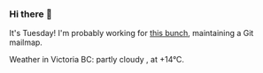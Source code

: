 ### Hi there :wave:

It's Tuesday! I'm probably working for [this bunch](https://github.com/kohofinancial), maintaining a Git mailmap.

Weather in Victoria BC: partly cloudy , at +14°C.
